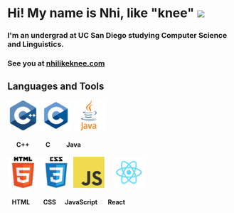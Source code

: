# Hi! My name is Nhi, like "knee"  <img src="https://emojipedia-us.s3.dualstack.us-west-1.amazonaws.com/thumbs/120/google/263/leg_1f9b5.png" width="50">
### I'm an undergrad at UC San Diego studying Computer Science and Linguistics.    
### See you at <strong>[nhilikeknee.com](https://nhilikeknee.com/)</strong>    




## Languages and Tools
<img src="https://raw.githubusercontent.com/github/explore/80688e429a7d4ef2fca1e82350fe8e3517d3494d/topics/cpp/cpp.png" width="70">  <img src="https://raw.githubusercontent.com/github/explore/80688e429a7d4ef2fca1e82350fe8e3517d3494d/topics/c/c.png" width="70"> <img src="https://raw.githubusercontent.com/github/explore/80688e429a7d4ef2fca1e82350fe8e3517d3494d/topics/java/java.png" width="70">     
#### &nbsp;&nbsp;&nbsp;&nbsp;&nbsp;&nbsp;C++ &nbsp;&nbsp;&nbsp;&nbsp;&nbsp;&nbsp;&nbsp;&nbsp;&nbsp;&nbsp;C &nbsp;&nbsp;&nbsp;&nbsp;&nbsp;&nbsp;&nbsp;&nbsp;&nbsp;&nbsp;Java &nbsp;&nbsp;&nbsp;&nbsp;&nbsp;&nbsp;&nbsp;&nbsp;&nbsp;

<img src="https://raw.githubusercontent.com/github/explore/80688e429a7d4ef2fca1e82350fe8e3517d3494d/topics/html/html.png" width="70"> <img src="https://raw.githubusercontent.com/github/explore/80688e429a7d4ef2fca1e82350fe8e3517d3494d/topics/css/css.png" width="70"> <img src="https://raw.githubusercontent.com/github/explore/80688e429a7d4ef2fca1e82350fe8e3517d3494d/topics/javascript/javascript.png" width="70"> &nbsp;&nbsp;&nbsp; <img src="https://raw.githubusercontent.com/github/explore/80688e429a7d4ef2fca1e82350fe8e3517d3494d/topics/react/react.png" width="70"> &nbsp;&nbsp;&nbsp; 
#### &nbsp;&nbsp;&nbsp;HTML &nbsp;&nbsp;&nbsp;&nbsp;&nbsp;&nbsp;&nbsp;&nbsp;CSS &nbsp;&nbsp;&nbsp;&nbsp; JavaScript &nbsp;&nbsp;&nbsp;&nbsp;&nbsp;  React &nbsp;&nbsp;&nbsp; 
